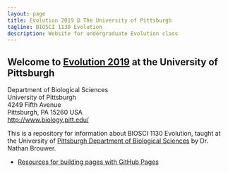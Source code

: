 ```yaml
---
layout: page
title: Evolution 2019 @ The University of Pittsburgh
tagline: BIOSCI 1130 Evolution 
description: Website for undergraduate Evolution class
---
```



## Welcome to [Evolution 2019](https://brouwern.github.io/Evolution2019/) at the University of Pittsburgh 

Department of Biological Sciences<br/>
University of Pittsburgh<br/>
4249 Fifth Avenue<br/>
Pittsburgh, PA 15260  USA<br/>
http://www.biology.pitt.edu/<br/>
 
 
This is a repository for information about BIOSCI 1130 Evolution, taught at the University of [Pittsburgh Department of Biological Sciences](http://www.biology.pitt.edu/) by Dr. Nathan Brouwer.

* [Resources for building pages with GitHub Pages](github_pages_info.md)
